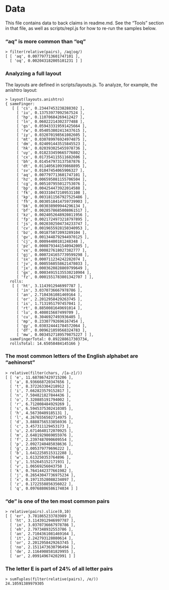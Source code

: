 Data
====

This file contains data to back claims in readme.md. See the “Tools” section in
that file, as well as scripts/repl.js for how to re-run the samples below.

<h3 id="aq-oq">
  “aq” is more common than “oq”
</h3>

    > filter(relative(pairs), /aq|oq/)
    [ [ 'aq', 0.007797713601747101 ],
      [ 'oq', 0.002043182005101231 ] ]

<h3 id="analyzing-a-full-layout">
  Analyzing a full layout
</h3>

The layouts are defined in scripts/layouts.js. To analyze, for example, the
anishtro layout:

    > layout(layouts.anishtro)
    { sameFinger:
       [ [ 'cs', 0.23447453238288302 ],
         [ 'iu', 0.13753977092567524 ],
         [ 'hp', 0.11070684269412427 ],
         [ 'ln', 0.06022214302377488 ],
         [ 'gs', 0.059433319591425664 ],
         [ 'rw', 0.054053802413437615 ],
         [ 'iy', 0.032070198561082605 ],
         [ 'mt', 0.030789976924974875 ],
         [ 'dm', 0.024091443515845523 ],
         [ 'hk', 0.020393025455978736 ],
         [ 'uy', 0.018233459665776802 ],
         [ 'cx', 0.017354115511682606 ],
         [ 'bh', 0.014547973137587876 ],
         [ 'dt', 0.011405610939868895 ],
         [ 'sv', 0.01047454065906327 ],
         [ 'aq', 0.007797713601747101 ],
         [ 'hz', 0.006595081155706504 ],
         [ 'cg', 0.005107955012753076 ],
         [ 'bp', 0.004254473922014588 ],
         [ 'fk', 0.003310472109531108 ],
         [ 'kp', 0.0031811567927525486 ],
         [ 'fh', 0.0030518414759739903 ],
         [ 'bk', 0.003038909944296134 ],
         [ 'bf', 0.0028578685008061517 ],
         [ 'kz', 0.0024052648920811956 ],
         [ 'fp', 0.0021724973218797895 ],
         [ 'js', 0.0020302504734233747 ],
         [ 'cv', 0.0019655928150340953 ],
         [ 'bz', 0.001875072093289104 ],
         [ 'gv', 0.0013448792944970125 ],
         [ 'cj', 0.00094400181248348 ],
         [ 'pz', 0.0008793441540942005 ],
         [ 'vx', 0.000827618027382777 ],
         [ 'gj', 0.0007241657739599298 ],
         [ 'sx', 0.000711234242282074 ],
         [ 'jv', 0.0005560558621478033 ],
         [ 'jx', 0.0003620828869799649 ],
         [ 'gx', 0.00034915135530210904 ],
         [ 'fz', 0.0001551783801342707 ] ],
      rolls:
       [ [ 'ht', 3.1143912946997787 ],
         [ 'in', 3.0370736667978786 ],
         [ 'an', 2.7104361081469164 ],
         [ 'or', 2.2012958429263745 ],
         [ 'is', 1.7131951797457041 ],
         [ 'rt', 0.8850081649691014 ],
         [ 'lu', 0.408015687499709 ],
         [ 'cu', 0.3046927493936405 ],
         [ 'mp', 0.23307792696167454 ],
         [ 'gy', 0.030324441784572064 ],
         [ 'df', 0.009621059568324783 ],
         [ 'mw', 0.0034527189579875227 ] ],
      sameFingerTotal: 0.892288617303734,
      rollsTotal: 14.65058484145166 }

<h3 id="most-common-letters">
  The most common letters of the English alphabet are “aehinorst”
</h3>

    > relative(filter(chars, /[a-z]/))
    [ [ 'e', 11.687867429715206 ],
      [ 'a', 8.936668720347656 ],
      [ 't', 8.372263304218912 ],
      [ 'i', 7.662823579152817 ],
      [ 'n', 7.504821827844436 ],
      [ 'o', 7.320885191794002 ],
      [ 'r', 6.712008484929269 ],
      [ 's', 6.5945375302410305 ],
      [ 'h', 4.56730409185131 ],
      [ 'l', 4.2676556502714975 ],
      [ 'd', 3.8888756533856936 ],
      [ 'c', 3.457311129453173 ],
      [ 'u', 2.6714640172070925 ],
      [ 'm', 2.6481929869055976 ],
      [ 'f', 2.2397487090609554 ],
      [ 'p', 2.0927240485038636 ],
      [ 'g', 2.005379779696222 ],
      [ 'b', 1.6412258515312288 ],
      [ 'w', 1.613250353764896 ],
      [ 'y', 1.552645152171931 ],
      [ 'v', 1.06569256043758 ],
      [ 'k', 0.7641442377661982 ],
      [ 'j', 0.26543047736975234 ],
      [ 'x', 0.19713528088234097 ],
      [ 'z', 0.1722558856356022 ],
      [ 'q', 0.09768806586174034 ] ]

<h3 id="most-common-pairs">
  “de” is one of the ten most common pairs
</h3>

    > relative(pairs).slice(0,10)
    [ [ 'er', 3.781865233783989 ],
      [ 'ht', 3.1143912946997787 ],
      [ 'in', 3.0370736667978786 ],
      [ 'eh', 2.797348932553786 ],
      [ 'an', 2.7104361081469164 ],
      [ 'it', 2.242793128080614 ],
      [ 'or', 2.2012958429263745 ],
      [ 'no', 2.1511473630796494 ],
      [ 'de', 2.1164908581829955 ],
      [ 'ar', 2.099149674202991 ] ]

<h3 id="most-common-pairs">
  The letter E is part of 24% of all letter pairs
</h3>

    > sumTuples(filter(relative(pairs), /e/))
    24.10591389979305
